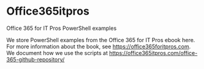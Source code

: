# Office365itpros
Office 365 for IT Pros PowerShell examples

We store PowerShell examples from the Office 365 for IT Pros ebook here. For more information about the book, see https://office365foritpros.com. We document how we use the scripts at https://office365itpros.com/office-365-github-repository/
